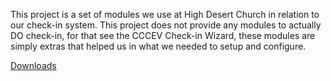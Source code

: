 This project is a set of modules we use at High Desert Church in relation to our check-in system. This project does not provide any modules to actually DO check-in, for that see the CCCEV Check-in Wizard, these modules are simply extras that helped us in what we needed to setup and configure.

<a href="https://github.com/RefreshCache/arena-hdc-checkinmodules/tree/downloads">Downloads</a>
